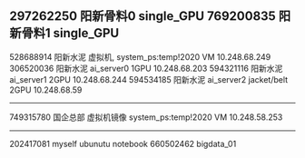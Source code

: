 297262250    阳新骨料0                               single_GPU
769200835    阳新骨料1                               single_GPU
---------------------------------------------------------------------------------


528688914    阳新水泥 虚拟机,   system_ps:temp!2020   VM             10.248.68.249
306520036    阳新水泥 ai_server0                    1GPU            10.248.68.203 
594321116    阳新水泥 ai_server1                    2GPU            10.248.68.244
594534185    阳新水泥 ai_server2 jacket/belt        2GPU            10.248.68.59

---------------------------------------------------------------------------------
749315780    国企总部 虚拟机镜像 system_ps:temp!2020   VM            10.248.58.253       


---------------------------------------------------------------------------------
202417081    myself ubunutu notebook
660502462    bigdata_01

